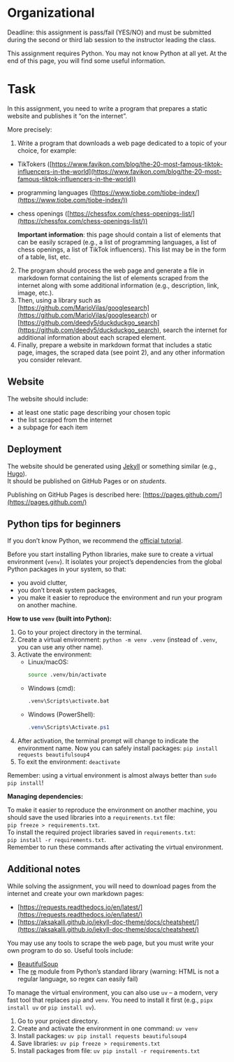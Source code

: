 # Organizational

Deadline: this assignment is pass/fail (YES/NO) and must be submitted during the second or third lab session to the instructor leading the class.

This assignment requires Python. You may not know Python at all yet. At the end of this page, you will find some useful information.

# Task

In this assignment, you need to write a program that prepares a static website and publishes it “on the internet”.

More precisely:

1. Write a program that downloads a web page dedicated to a topic of your choice, for example:

- TikTokers ([https://www.favikon.com/blog/the-20-most-famous-tiktok-influencers-in-the-world](https://www.favikon.com/blog/the-20-most-famous-tiktok-influencers-in-the-world))
- programming languages ([https://www.tiobe.com/tiobe-index/](https://www.tiobe.com/tiobe-index/))
- chess openings ([https://chessfox.com/chess-openings-list/](https://chessfox.com/chess-openings-list/))

  **Important information**: this page should contain a list of elements that can be easily scraped (e.g., a list of programming languages, a list of chess openings, a list of TikTok influencers). This list may be in the form of a table, list, etc.

2. The program should process the web page and generate a file in markdown format containing the list of elements scraped from the internet along with some additional information (e.g., description, link, image, etc.).
3. Then, using a library such as [https://github.com/MarioVilas/googlesearch](https://github.com/MarioVilas/googlesearch) or [https://github.com/deedy5/duckduckgo_search](https://github.com/deedy5/duckduckgo_search), search the internet for additional information about each scraped element.
4. Finally, prepare a website in markdown format that includes a static page, images, the scraped data (see point 2), and any other information you consider relevant.

## Website

The website should include:

- at least one static page describing your chosen topic
- the list scraped from the internet
- a subpage for each item

## Deployment

The website should be generated using [Jekyll](https://jekyllrb.com/) or something similar (e.g., [Hugo](https://gohugo.io/)).  
It should be published on GitHub Pages or on *students*.

Publishing on GitHub Pages is described here: [https://pages.github.com/](https://pages.github.com/)

## Python tips for beginners

If you don’t know Python, we recommend the [official tutorial](https://docs.python.org/3/tutorial/).

Before you start installing Python libraries, make sure to create a virtual environment (`venv`). It isolates your project’s dependencies from the global Python packages in your system, so that:

- you avoid clutter,
- you don’t break system packages,
- you make it easier to reproduce the environment and run your program on another machine.

**How to use `venv` (built into Python):**

1.  Go to your project directory in the terminal.
2.  Create a virtual environment: `python -m venv .venv` (instead of `.venv`, you can use any other name).
3.  Activate the environment:
    - Linux/macOS:
      ```bash
      source .venv/bin/activate
      ```
    - Windows (cmd):
      ```bat
      .venv\Scripts\activate.bat
      ```
    - Windows (PowerShell):
      ```powershell
      .venv\Scripts\Activate.ps1
      ```
4.  After activation, the terminal prompt will change to indicate the environment name. Now you can safely install packages: `pip install requests beautifulsoup4`
5.  To exit the environment: `deactivate`

Remember: using a virtual environment is almost always better than `sudo pip install`!

**Managing dependencies:**

To make it easier to reproduce the environment on another machine, you should save the used libraries into a `requirements.txt` file:  
`pip freeze > requirements.txt`.  
To install the required project libraries saved in `requirements.txt`:  
`pip install -r requirements.txt`.  
Remember to run these commands after activating the virtual environment.

## Additional notes

While solving the assignment, you will need to download pages from the internet and create your own markdown pages:

- [https://requests.readthedocs.io/en/latest/](https://requests.readthedocs.io/en/latest/)
- [https://aksakalli.github.io/jekyll-doc-theme/docs/cheatsheet/](https://aksakalli.github.io/jekyll-doc-theme/docs/cheatsheet/)

You may use any tools to scrape the web page, but you must write your own program to do so. Useful tools include:

- [BeautifulSoup](https://www.crummy.com/software/BeautifulSoup/)
- The [re](https://docs.python.org/3/library/re.html) module from Python’s standard library (warning: HTML is not a regular language, so regex can easily fail)

To manage the virtual environment, you can also use `uv` – a modern, very fast tool that replaces `pip` and `venv`. You need to install it first (e.g., `pipx install uv` or `pip install uv`).

1.  Go to your project directory.
2.  Create and activate the environment in one command: `uv venv`
3.  Install packages: `uv pip install requests beautifulsoup4`
4.  Save libraries: `uv pip freeze > requirements.txt`
5.  Install packages from file: `uv pip install -r requirements.txt`
